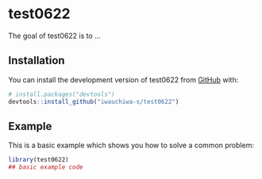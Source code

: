 
# test0622

<!-- badges: start -->
<!-- badges: end -->

The goal of test0622 is to ...

## Installation

You can install the development version of test0622 from [GitHub](https://github.com/) with:

``` r
# install.packages("devtools")
devtools::install_github("iwauchiwa-s/test0622")
```

## Example

This is a basic example which shows you how to solve a common problem:

``` r
library(test0622)
## basic example code
```

